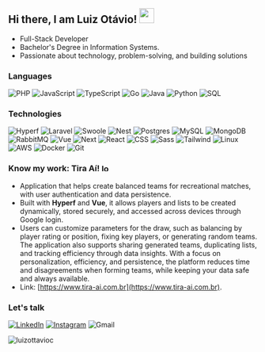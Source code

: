 ## Hi there, I am Luiz Otávio! <img src="https://raw.githubusercontent.com/iampavangandhi/iampavangandhi/master/gifs/Hi.gif" width="30px"></h2>
- Full-Stack Developer
- Bachelor's Degree in Information Systems.
- Passionate about technology, problem-solving, and building solutions

### Languages
![PHP](https://img.shields.io/badge/-PHP-000?&logo=PHP)
![JavaScript](https://img.shields.io/badge/-JavaScript-000?&logo=JavaScript)
![TypeScript](https://img.shields.io/badge/-TypeScript-000?&logo=TypeScript)
![Go](https://img.shields.io/badge/-Go-000?&logo=Go)
![Java](https://img.shields.io/badge/-Java-000?&logo=openjdk)
![Python](https://img.shields.io/badge/-Python-000?&logo=Python)
![SQL](https://img.shields.io/badge/-SQL-000?&logo=amazonrds)  

### Technologies
![Hyperf](https://img.shields.io/badge/-Hyperf-000?&logo=PHP)
![Laravel](https://img.shields.io/badge/-Laravel-000?&logo=Laravel)
![Swoole](https://img.shields.io/badge/-Swoole-000?&logo=PHP)
![Nest](https://img.shields.io/badge/-NestJS-000?&logo=NestJS)
![Postgres](https://img.shields.io/badge/-Postgres-000?&logo=PostgreSQL)
![MySQL](https://img.shields.io/badge/-MySQL-000?&logo=MySQL)
![MongoDB](https://img.shields.io/badge/-MongoDB-000?&logo=MongoDB)
![RabbitMQ](https://img.shields.io/badge/-RabbitMQ-000?&logo=RabbitMQ)
![Vue](https://img.shields.io/badge/-Vue-000?&logo=Vue.js)
![Next](https://img.shields.io/badge/-Next.js-000?&logo=Next.js)
![React](https://img.shields.io/badge/-React-000?&logo=React)
![CSS](https://img.shields.io/badge/-CSS-000?&logo=CSS3)
![Sass](https://img.shields.io/badge/-Sass-000?&logo=Sass)
![Tailwind](https://img.shields.io/badge/-Tailwind-000?&logo=TailwindCSS)
![Linux](https://img.shields.io/badge/-Linux-000?&logo=Linux)
![AWS](https://img.shields.io/badge/-AWS-000?&logo=AmazonWebServices)
![Docker](https://img.shields.io/badge/-Docker-000?&logo=Docker)
![Git](https://img.shields.io/badge/-Git-000?&logo=Git)

<!--![Most used lenguages](https://github-readme-stats.vercel.app/api/top-langs/?username=luizottavioc&layout=donut&card_width=100%&langs_count=8&theme=dracula&count_private=true&exclude_repo=python-concepts&size_weight=0.2&count_weight=0.5&hide=html,blade)
<!--<img height="140em" src="https://github-profile-summary-cards.vercel.app/api/cards/profile-details?username=luizottavioc&theme=dracula"/> 
<!--<img height="140em" src="https://github-readme-stats.vercel.app/api?username=luizottavioc&show_icons=true&theme=dracula&include_all_commits=true&count_private=true&rank_icon=github"/>-->

### Know my work: Tira Aí! <img src="https://github.com/luizottavioc/luizottavioc/assets/89395176/67f123a4-992c-4424-b1e4-8fbb60f7f046" alt="logo-tira-ai" width="15">  
- Application that helps create balanced teams for recreational matches, with user authentication and data persistence.
- Built with **Hyperf** and **Vue**, it allows players and lists to be created dynamically, stored securely, and accessed across devices through Google login.
- Users can customize parameters for the draw, such as balancing by player rating or position, fixing key players, or generating random teams. The application also supports sharing generated teams, duplicating lists, and tracking efficiency through data insights. With a focus on personalization, efficiency, and persistence, the platform reduces time and disagreements when forming teams, while keeping your data safe and always available.
- Link: [https://www.tira-ai.com.br](https://www.tira-ai.com.br).

### Let's talk
[![LinkedIn](https://img.shields.io/badge/-LinkedIn-000?&logo=LinkedIn)](https://www.linkedin.com/in/luizottavioc/)
[![Instagram](https://img.shields.io/badge/-Instagram-000?&logo=Instagram)](https://www.instagram.com/luizottavioc/)
![Gmail](https://img.shields.io/badge/-luizottavio49@gmail.com-000?&logo=Gmail)

<img src="https://komarev.com/ghpvc/?username=luizottavioc" alt="luizottavioc" />
  

